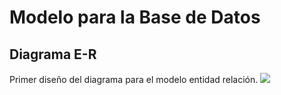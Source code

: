 # Modelo para la Base de Datos
## Diagrama E-R
Primer diseño del diagrama para el modelo entidad relación.
![](https://myoctocat.com/assets/images/base-octocat.svg)
